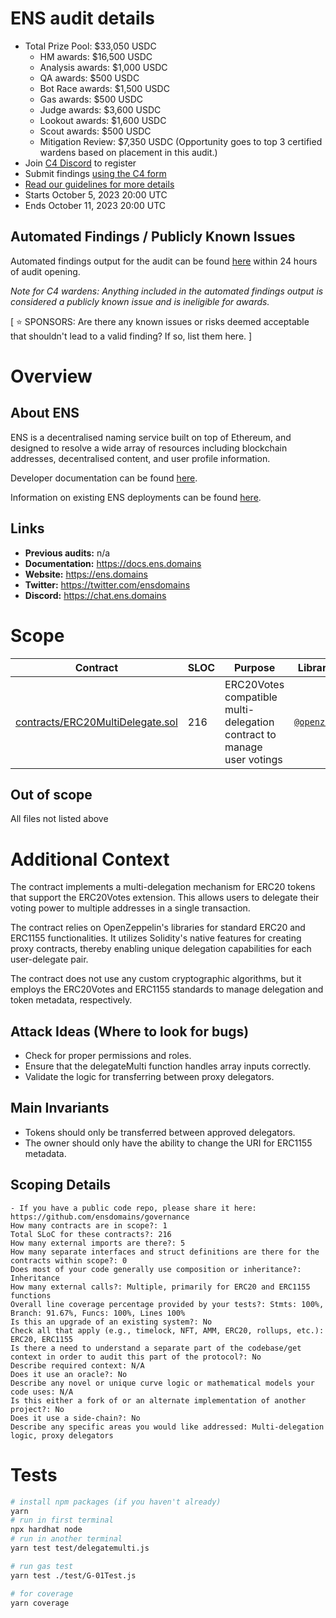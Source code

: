 # ENS audit details
- Total Prize Pool: $33,050 USDC 
  - HM awards: $16,500 USDC 
  - Analysis awards: $1,000 USDC 
  - QA awards: $500 USDC 
  - Bot Race awards: $1,500 USDC 
  - Gas awards: $500 USDC
  - Judge awards: $3,600 USDC 
  - Lookout awards: $1,600 USDC 
  - Scout awards: $500 USDC
  - Mitigation Review: $7,350 USDC (Opportunity goes to top 3 certified wardens based on placement in this audit.) 
- Join [C4 Discord](https://discord.gg/code4rena) to register
- Submit findings [using the C4 form](https://code4rena.com/contests/2023-10-ens/submit)
- [Read our guidelines for more details](https://docs.code4rena.com/roles/wardens)
- Starts October 5, 2023 20:00 UTC 
- Ends October 11, 2023 20:00 UTC

## Automated Findings / Publicly Known Issues

Automated findings output for the audit can be found [here](https://github.com/code-423n4/2023-10-ens/blob/main/bot-report.md) within 24 hours of audit opening.

*Note for C4 wardens: Anything included in the automated findings output is considered a publicly known issue and is ineligible for awards.*

[ ⭐️ SPONSORS: Are there any known issues or risks deemed acceptable that shouldn't lead to a valid finding? If so, list them here. ]

# Overview

## About ENS

ENS is a decentralised naming service built on top of Ethereum, and designed to resolve a wide array of resources including blockchain addresses, decentralised content, and user profile information.

Developer documentation can be found [here](https://docs.ens.domains/).

Information on existing ENS deployments can be found [here](https://docs.ens.domains/ens-deployments).


## Links

- **Previous audits:** n/a
- **Documentation:** https://docs.ens.domains
- **Website:** https://ens.domains
- **Twitter:** https://twitter.com/ensdomains
- **Discord:** https://chat.ens.domains


# Scope

| Contract | SLOC | Purpose | Libraries used |  
| ----------- | ----------- | ----------- | ----------- |
| [contracts/ERC20MultiDelegate.sol](https://github.com/code-423n4/2023-10-ens/blob/main/contracts/ERC20MultiDelegate.sol) | 216 | ERC20Votes compatible multi-delegation contract to manage user votings | [`@openzeppelin/*`](https://openzeppelin.com/contracts/) |

## Out of scope

All files not listed above

# Additional Context

The contract implements a multi-delegation mechanism for ERC20 tokens that support the ERC20Votes extension. This allows users to delegate their voting power to multiple addresses in a single transaction.

The contract relies on OpenZeppelin's libraries for standard ERC20 and ERC1155 functionalities. It utilizes Solidity's native features for creating proxy contracts, thereby enabling unique delegation capabilities for each user-delegate pair.

The contract does not use any custom cryptographic algorithms, but it employs the ERC20Votes and ERC1155 standards to manage delegation and token metadata, respectively.

## Attack Ideas (Where to look for bugs)

  - Check for proper permissions and roles.
  - Ensure that the delegateMulti function handles array inputs correctly.
  - Validate the logic for transferring between proxy delegators.

## Main Invariants

  - Tokens should only be transferred between approved delegators.
  - The owner should only have the ability to change the URI for ERC1155 metadata.

## Scoping Details 

```
- If you have a public code repo, please share it here: https://github.com/ensdomains/governance 
How many contracts are in scope?: 1
Total SLoC for these contracts?: 216
How many external imports are there?: 5
How many separate interfaces and struct definitions are there for the contracts within scope?: 0
Does most of your code generally use composition or inheritance?: Inheritance
How many external calls?: Multiple, primarily for ERC20 and ERC1155 functions
Overall line coverage percentage provided by your tests?: Stmts: 100%, Branch: 91.67%, Funcs: 100%, Lines 100%
Is this an upgrade of an existing system?: No
Check all that apply (e.g., timelock, NFT, AMM, ERC20, rollups, etc.): ERC20, ERC1155
Is there a need to understand a separate part of the codebase/get context in order to audit this part of the protocol?: No
Describe required context: N/A
Does it use an oracle?: No
Describe any novel or unique curve logic or mathematical models your code uses: N/A
Is this either a fork of or an alternate implementation of another project?: No
Does it use a side-chain?: No
Describe any specific areas you would like addressed: Multi-delegation logic, proxy delegators
```

# Tests

```bash
# install npm packages (if you haven't already)
yarn
# run in first terminal
npx hardhat node
# run in another terminal
yarn test test/delegatemulti.js

# run gas test 
yarn test ./test/G-01Test.js

# for coverage
yarn coverage
```
